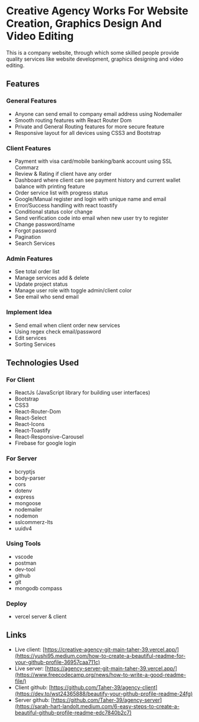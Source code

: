 # Creative Agency Works For Website Creation, Graphics Design And Video Editing

This is a company website, through which some skilled people provide quality services like website     development, graphics designing and video editing.


## Features

### General Features

- Anyone can send email to company email address using Nodemailer
- Smooth routing features with React Router Dom
- Private and General Routing features for more secure feature
- Responsive layout for all devices using CSS3 and Bootstrap

### Client Features

- Payment with visa card/mobile banking/bank account using SSL Commarz
- Review & Rating if client have any order
- Dashboard where client can see payment history and current wallet balance with printing     feature
- Order service list with progress status
- Google/Manual register and login with unique name and email
- Error/Success handling with react toastify
- Conditional status color change
- Send verification code into email when new user try to register
- Change password/name
- Forgot password
- Pagination
- Search Services

### Admin Features

- See total order list
- Manage services add & delete
- Update project status
- Manage user role with toggle admin/client color
- See email who send email

### Implement Idea

- Send email when client order new services
- Using regex check email/password
- Edit services
- Sorting Services 

## Technologies Used

### For Client

- ReactJs (JavaScript library for building user interfaces)
- Bootstrap
- CSS3
- React-Router-Dom
- React-Select
- React-Icons
- React-Toastify
- React-Responsive-Carousel
- Firebase for google login

### For Server

- bcryptjs
- body-parser
- cors
- dotenv
- express
- mongoose
- nodemailer
- nodemon
- sslcommerz-lts
- uuidv4

### Using Tools

- vscode
- postman
- dev-tool
- github
- git
- mongodb compass

### Deploy

- vercel server & client

## Links

- Live client: [https://creative-agency-git-main-taher-39.vercel.app/](https://yushi95.medium.com/how-to-create-a-beautiful-readme-for-your-github-profile-36957caa711c)
- Live server: [https://agency-server-git-main-taher-39.vercel.app/](https://www.freecodecamp.org/news/how-to-write-a-good-readme-file/)
- Client github: [https://github.com/Taher-39/agency-client](https://dev.to/wst24365888/beautify-your-github-profile-readme-24fg)
- Server github: [https://github.com/Taher-39/agency-server](https://sarah-hart-landolt.medium.com/6-easy-steps-to-create-a-beautiful-github-profile-readme-edc7840b2c7)

